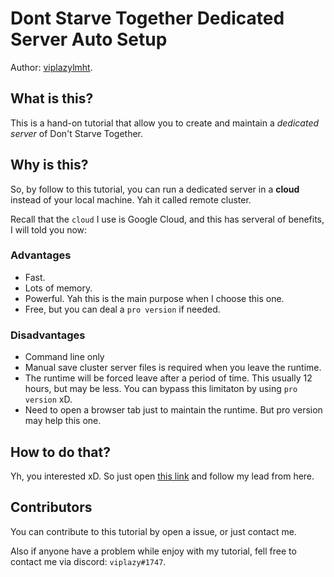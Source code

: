 # Dont Starve Together Dedicated Server Auto Setup

Author: [viplazylmht](https://github.com/viplazylmht/).

## What is this?

This is a hand-on tutorial that allow you to create and maintain a _dedicated server_ of Don't Starve Together.

## Why is this?

So, by follow to this tutorial, you can run a dedicated server in a **cloud** instead of your local machine. Yah it called remote cluster.

Recall that the `cloud` I use is Google Cloud, and this has serveral of benefits, I will told you now:  

### **Advantages**

 - Fast.
 - Lots of memory.
 - Powerful. Yah this is the main purpose when I choose this one.
 - Free, but you can deal a `pro version` if needed.

### **Disadvantages**

 - Command line only
 - Manual save cluster server files is required when you leave the runtime.
 - The runtime will be forced leave after a period of time. This usually 12 hours, but may be less. You can bypass this limitaton by using `pro version` xD.  
 - Need to open a browser tab just to maintain the runtime. But pro version may help this one.

## How to do that?

Yh, you interested xD. So just open [this link](https://colab.research.google.com/github/viplazylmht/DstDedicated/blob/main/Setup_DST_Dedicated.ipynb) and follow my lead from here. 

## Contributors

You can contribute to this tutorial by open a issue, or just contact me.

Also if anyone have a problem while enjoy with my tutorial, fell free to contact me via discord: `viplazy#1747`. 